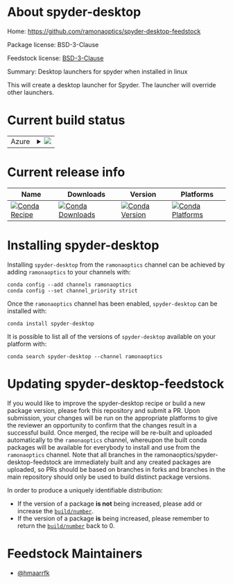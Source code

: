 About spyder-desktop
====================

Home: https://github.com/ramonaoptics/spyder-desktop-feedstock

Package license: BSD-3-Clause

Feedstock license: [BSD-3-Clause](https://github.com/ramonaoptics/spyder-desktop-feedstock/blob/master/LICENSE.txt)

Summary: Desktop launchers for spyder when installed in linux

This will create a desktop launcher for Spyder. The launcher will override
other launchers.


Current build status
====================


<table>
    
  <tr>
    <td>Azure</td>
    <td>
      <details>
        <summary>
          <a href="https://dev.azure.com/ramonaoptics/feedstock-builds/_build/latest?definitionId=&branchName=master">
            <img src="https://dev.azure.com/ramonaoptics/feedstock-builds/_apis/build/status/spyder-desktop-feedstock?branchName=master">
          </a>
        </summary>
        <table>
          <thead><tr><th>Variant</th><th>Status</th></tr></thead>
          <tbody><tr>
              <td>linux_64</td>
              <td>
                <a href="https://dev.azure.com/ramonaoptics/feedstock-builds/_build/latest?definitionId=&branchName=master">
                  <img src="https://dev.azure.com/ramonaoptics/feedstock-builds/_apis/build/status/spyder-desktop-feedstock?branchName=master&jobName=linux&configuration=linux_64_" alt="variant">
                </a>
              </td>
            </tr>
          </tbody>
        </table>
      </details>
    </td>
  </tr>
</table>

Current release info
====================

| Name | Downloads | Version | Platforms |
| --- | --- | --- | --- |
| [![Conda Recipe](https://img.shields.io/badge/recipe-spyder--desktop-green.svg)](https://anaconda.org/ramonaoptics/spyder-desktop) | [![Conda Downloads](https://img.shields.io/conda/dn/ramonaoptics/spyder-desktop.svg)](https://anaconda.org/ramonaoptics/spyder-desktop) | [![Conda Version](https://img.shields.io/conda/vn/ramonaoptics/spyder-desktop.svg)](https://anaconda.org/ramonaoptics/spyder-desktop) | [![Conda Platforms](https://img.shields.io/conda/pn/ramonaoptics/spyder-desktop.svg)](https://anaconda.org/ramonaoptics/spyder-desktop) |

Installing spyder-desktop
=========================

Installing `spyder-desktop` from the `ramonaoptics` channel can be achieved by adding `ramonaoptics` to your channels with:

```
conda config --add channels ramonaoptics
conda config --set channel_priority strict
```

Once the `ramonaoptics` channel has been enabled, `spyder-desktop` can be installed with:

```
conda install spyder-desktop
```

It is possible to list all of the versions of `spyder-desktop` available on your platform with:

```
conda search spyder-desktop --channel ramonaoptics
```




Updating spyder-desktop-feedstock
=================================

If you would like to improve the spyder-desktop recipe or build a new
package version, please fork this repository and submit a PR. Upon submission,
your changes will be run on the appropriate platforms to give the reviewer an
opportunity to confirm that the changes result in a successful build. Once
merged, the recipe will be re-built and uploaded automatically to the
`ramonaoptics` channel, whereupon the built conda packages will be available for
everybody to install and use from the `ramonaoptics` channel.
Note that all branches in the ramonaoptics/spyder-desktop-feedstock are
immediately built and any created packages are uploaded, so PRs should be based
on branches in forks and branches in the main repository should only be used to
build distinct package versions.

In order to produce a uniquely identifiable distribution:
 * If the version of a package **is not** being increased, please add or increase
   the [``build/number``](https://docs.conda.io/projects/conda-build/en/latest/resources/define-metadata.html#build-number-and-string).
 * If the version of a package **is** being increased, please remember to return
   the [``build/number``](https://docs.conda.io/projects/conda-build/en/latest/resources/define-metadata.html#build-number-and-string)
   back to 0.

Feedstock Maintainers
=====================

* [@hmaarrfk](https://github.com/hmaarrfk/)

